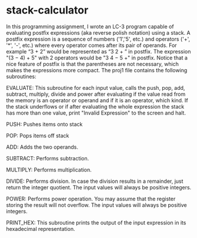 # stack-calculator
In this programming assignment, I wrote an LC-3 program capable of evaluating postfix expressions (aka reverse polish notation) using a stack. A postfix expression is a sequence of numbers ('1','5', etc.) and operators ('+', '*', '-', etc.) where every operator comes after its pair of operands. For example “3 + 2” would be represented as “3 2 + ­” in postfix. The expression "(3 − 4) + 5" with 2 operators would be "3 4 − 5 +" in postfix. Notice that a nice feature of postfix is that the parentheses are not necessary, which makes the expressions more compact. The proj1 file contains the following subroutines:


EVALUATE: This subroutine for each input value, calls the push, pop, add, subtract, multiply, divide and power after evaluating if the value read from the memory is an operator or operand and if it is an operator, which kind. If the stack underflows or if after evaluating the whole expression the stack has more than one value, print "Invalid Expression" to the screen and halt.

PUSH: Pushes items onto stack

POP: Pops items off stack

ADD: Adds the two operands.

SUBTRACT: Performs subtraction.

MULTIPLY: Performs multiplication.

DIVIDE: Performs division. In case the division results in a remainder, just return the integer quotient. The input values will always be positive integers.

POWER: Performs power operation. You may assume that the register storing the result will not overflow. The input values will always be positive integers.

PRINT_HEX: This subroutine prints the output of the input expression in its hexadecimal representation.
